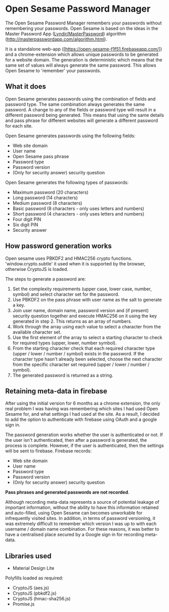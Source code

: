 # Open Sesame Password Manager
The Open Sesame Password Manager remembers your passwords without remembering your passwords.  Open Sesame is based on the ideas in the Master Password App ([Lyndir/MasterPassword](https://github.com/Lyndir/MasterPassword)) algorithm (<http://masterpasswordapp.com/algorithm.html>).

It is a standalone web-app ([https://open-sesame-f1f51.firebaseapp.com/]) and a chrome-extension which allows unique passwords to be generated for a website domain.  The generation is deterministic which means that the same set of values will always generate the same password.  This allows Open Sesame to 'remember' your passwords.

## What it does
Open Sesame generates passwords using the combination of fields and password type.  The same combination always generates the same password.  A change to any of the fields or password type will result in a different password being generated.  This means that using the same details and pass phrase for different websites will generate a different password for each site.

Open Sesame generates passwords using the following fields:
* Web site domain
* User name
* Open Sesame pass phrase
* Password type
* Password version
* (Only for security answer) security question

Open Sesame generates the following types of passwords:
* Maximum password (20 characters)
* Long password (14 characters)
* Medium password (8 characters)
* Basic password (8 characters - only uses letters and numbers)
* Short password (4 characters - only uses letters and numbers)
* Four digit PIN
* Six digit PIN
* Security answer



## How password generation works
Open sesame uses PBKDF2 and HMAC256 crypto functions.  'window.crypto.subtle' it used when it is supported by the browser, otherwise CryptoJS is loaded.  

The steps to generate a password are:

1. Set the complexity requirements (upper case, lower case, number, symbol) and select character set for the password.
2. Use PBKDF2 on the pass phrase with user name as the salt to generate a key.
3. Join user name, domain name, password version and (if present) security question together and execute HMAC256 on it using the key generated in step 2.  This returns as an array of numbers.
4. Work through the array using each value to select a character from the available character set.
5. Use the first element of the array to select a starting character to check for required types (upper, lower, number symbol).
6. From the starting character check that each required character type (upper / lower / number / symbol) exists in the password.  If the character type hasn't already been selected, choose the next character from the specific character set required (upper / lower / number / symbol).
7. The generated password is returned as a string.

## Retaining meta-data in firebase
After using the initial version for 6 months as a chrome extension, the only real problem I was having was remembering which sites I had used Open Sesame for, and what settings I had used at the site.  As a result, I decided to add the option to authenticate with firebase using OAuth and a google sign in.

The password generation works whether the user is authenticated or not.  If the user isn't authenticated, then after a password is generated, the process is complete.  However, if the user is authenticated, then the settings will be sent to firebase.  Firebase records:
* Web site domain
* User name
* Password type
* Password version
* (Only for security answer) security question

**Pass phrases and generated passwords are not recorded**.

Although recording meta-data represents a source of potential leakage of important information, without the ability to have this information retained and auto-filled, using Open Sesame can becomes unworkable for infrequently visited sites.  In addition, in terms of password versioning, it was extremely difficult to remember which version I was up to with each username / domain name combination.  For these reasons, it was better to have a centralised place secured by a Google sign in for recording meta-data.

## Libraries used
* Material Design Lite


Polyfills loaded as required:
* CryptoJS (aes.js)
* CryptoJS (pbkdf2.js)
* CryptoJS (hmac-sha256.js)
* Promise.js
